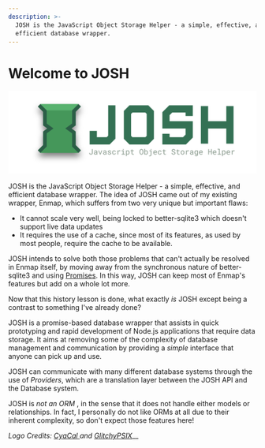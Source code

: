 ```yaml
---
description: >-
  JOSH is the JavaScript Object Storage Helper - a simple, effective, and
  efficient database wrapper.
---
```


# Welcome to JOSH

![Credits: See bottom of page](.gitbook/assets/josh_p_light.svg)

JOSH is the JavaScript Object Storage Helper - a simple, effective, and efficient database wrapper. The idea of JOSH came out of my existing wrapper, Enmap, which suffers from two very unique but important flaws: 

* It cannot scale very well, being locked to better-sqlite3 which doesn't support live data updates
* It requires the use of a cache, since most of its features, as used by most people, require the cache to be available. 

JOSH intends to solve both those problems that can't actually be resolved in Enmap itself, by moving away from the synchronous nature of better-sqlite3 and using [Promises](https://js.evie.dev/promises). In this way, JOSH can keep most of Enmap's features but add on a whole lot more. 

Now that this history lesson is done, what exactly _is_ JOSH except being a contrast to something I've already done? 

JOSH is a promise-based database wrapper that assists in quick prototyping and rapid development of Node.js applications that require data storage. It aims at removing some of the complexity of database management and communication by providing a _simple_ interface that anyone can pick up and use. 

JOSH can communicate with many different database systems through the use of _Providers_, which are a translation layer between the JOSH API and the Database system.

JOSH is _not an ORM_ , in the sense that it does not handle either models or relationships. In fact, I personally do not like ORMs at all due to their inherent complexity, so don't expect those features here!

_Logo Credits:_ [_CyaCal_ ](https://github.com/cal3432)_and_ [_GlitchyPSIX_](https://github.com/GlitchyPSIX)\_\_


